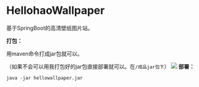 # HellohaoWallpaper
基于SpringBoot的高清壁纸图片站。

**打包：**

用maven命令打成jar包就可以。

（如果不会可以用我打包好的jar包直接部署就可以。在`/成品jar包下`）
![](http://hellohao.nos-eastchina1.126.net/Hellohao/6a1658d7c25f40dbae9ff4ae03938428.png)
**部署：**

```shell
java -jar hellowallpaper.jar
```


